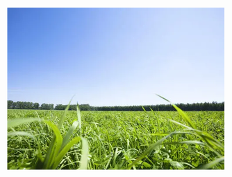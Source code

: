![image-20210729184611928](../source/images/%E6%89%8B%E6%92%95%E4%BB%A3%E7%A0%81/image-20210729184611928.png)